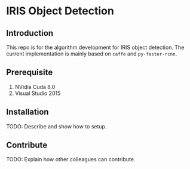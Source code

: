 # IRIS Object Detection
## Introduction 
This repo is for the algorithm development for IRIS object detection. The current implementation is mainly based on `caffe` and `py-faster-rcnn`.

## Prerequisite

1.	NVidia Cuda 8.0
2.	Visual Studio 2015

## Installation
TODO: Describe and show how to setup. 

## Contribute
TODO: Explain how other colleagues can contribute. 
